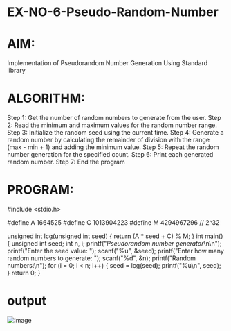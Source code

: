 # EX-NO-6-Pseudo-Random-Number

# AIM: 

Implementation of Pseudorandom Number Generation Using Standard library

# ALGORITHM:

Step 1: Get the number of random numbers to generate from the user.
Step 2: Read the minimum and maximum values for the random number range.
Step 3: Initialize the random seed using the current time.
Step 4: Generate a random number by calculating the remainder of division with
the range
(max - min + 1) and adding the minimum value.
Step 5: Repeat the random number generation for the specified count.
Step 6: Print each generated random number.
Step 7: End the program

# PROGRAM:
#include <stdio.h>

#define A 1664525
#define C 1013904223
#define M 4294967296 // 2^32

unsigned int lcg(unsigned int seed) {
 return (A * seed + C) % M;
}
int main() {
 unsigned int seed;
 int n, i;
 printf("*Pseudorandom number generator*\n\n");
 printf("Enter the seed value: ");
 scanf("%u", &seed);
 printf("Enter how many random numbers to generate: ");
 scanf("%d", &n);
 printf("Random numbers:\n");
 for (i = 0; i < n; i++) {
 seed = lcg(seed);
 printf("%u\n", seed);
 }
 return 0;
}
# output
![image](https://github.com/user-attachments/assets/91646bfb-eeac-4b1a-8c39-eb7f1d0e1acf)



